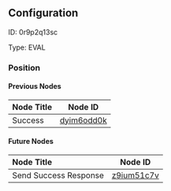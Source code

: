 # <nil>
## Configuration
ID:  0r9p2q13sc

Type: EVAL 








### Position

#### Previous Nodes
| Node Title | Node ID |
| :------------- | ------------ |
| Success | [dyim6odd0k](./dyim6odd0k.md) | 
 
 #### Future Nodes
| Node Title | Node ID |
| :------------- | ------------ |
| Send Success Response |[z9ium51c7v](./z9ium51c7v.md) | 